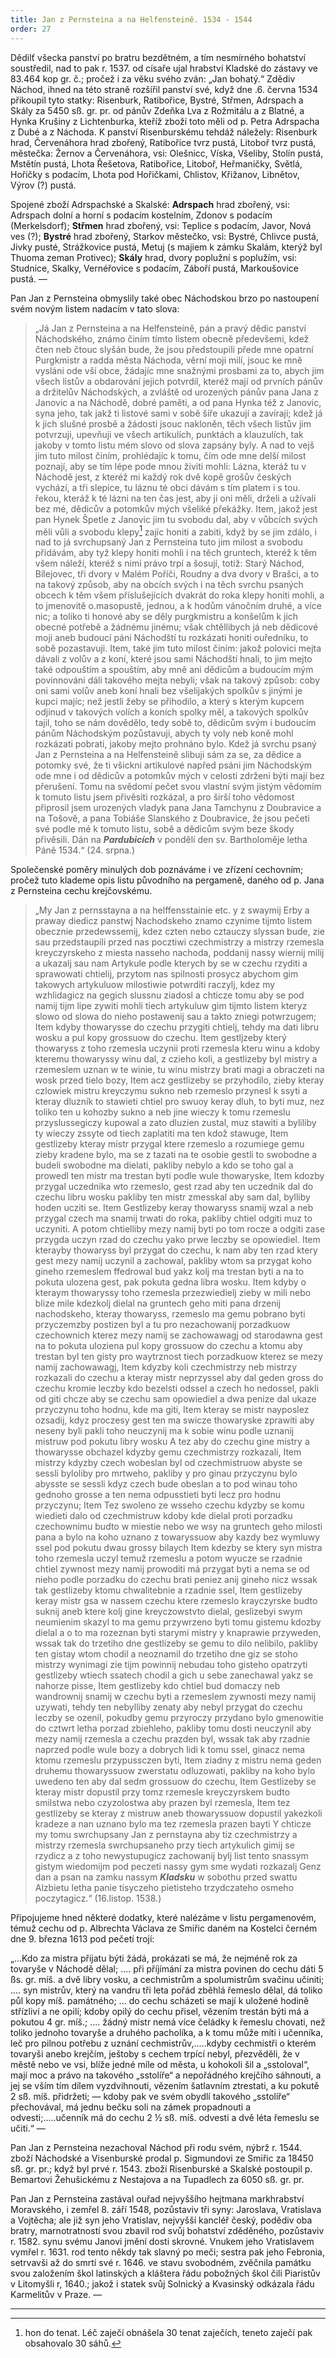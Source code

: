 ```yaml
---
title: Jan z Pernsteina a na Helfensteině. 1534 - 1544
order: 27
---
```

Dědilť všecka panství po bratru bezdětném, a tím nesmírného bohatství soustředil, nad to pak r. 1537. od císaře ujal hrabství Kladské do zástavy ve 83.464 kop gr. č.; pročež i za věku svého zván: „Jan bohatý.“ Zdědiv Náchod, ihned na této straně rozšířil panství své, když dne .6. června 1534 přikoupil tyto statky: Risenburk, Ratibořice, Bystré, Střmen, Adrspach a Skály za 5450 sß. gr. pr. od pánův Zdeňka Lva z Rožmitálu a z Blatné, a Hynka Krušiny z Lichtenburka, kteříž zboží toto měli od p. Petra Adrspacha z Dubé a z Náchoda. K panství Risenburskému tehdáž náležely: Risenburk hrad, Červenáhora hrad zbořený, Ratibořice tvrz pustá, Litoboř tvrz pustá, městečka: Žernov a Červenáhora, vsi: Olešnicc, Víska, Všeliby, Stolín pustá, Mstětín pustá, Lhota Řešetova, Ratibořice, Litoboř, Heřmaničky, Světlá, Hořičky s podacím, Lhota pod Hořičkami, Chlistov, Křižanov, Libnětov, Výrov (?) pustá.

Spojené zboží Adrspachské a Skalské: **Adrspach** hrad zbořený, vsi: Adrspach dolní a horní s podacím kostelním, Zdonov s podacím (Merkelsdorf); **Střmen** hrad zbořený, vsi: Teplice s podacím, Javor, Nová ves (?); **Bystré** hrad zbořený, Starkov městečko, vsi: Bystré, Chlivce pustá, Jivky pusté, Strážkovice pustá, Metuj (s majiem k zámku Skalám, kterýž byl Thuoma zeman Protivec); **Skály** hrad, dvory poplužní s poplužím, vsi: Studnice, Skalky, Vernéřovice s podacím, Záboří pustá, Markoušovice pustá. —

Pan Jan z Pernsteina obmyslily také obec Náchodskou brzo po nastoupení svém novým listem nadacím v tato slova:

> „Já Jan z Pernsteina a na Helfensteině, pán a pravý dědic panství Náchodského, známo činím tímto listem obecně předevšemi, kdež čten neb čtouc slyšán bude, že jsou předstoupili přede mne opatrní Purgkmistr a radda města Náchoda, věrní moji milí, jsouc ke mně vysláni ode vší obce, žádajíc mne snažnými prosbami za to, abych jim všech listův a obdarování jejich potvrdil, kteréž mají od prvních pánův a držitelův Náchodských, a zvláště od urozených pánův pana Jana z Janovic a na Náchodě, dobré paměti, a od pana Hynka též z Janovic, syna jeho, tak jakž ti listové sami v sobě šíře ukazují a zavírají; kdež já k jich slušné prosbě a žádosti jsouc nakloněn, těch všech listův jim potvrzuji, upevňuji ve všech artikulích, punktách a klauzulích, tak jakoby v tomto listu mém slovo od slova zapsány byly. A nad to vejš jim tuto milost činím, prohlédajíc k tomu, čím ode mne delší milost poznají, aby se tím lépe pode mnou živiti mohli: Lázna, kteráž tu v Náchodě jest, z kteréž mi každý rok dvě kopě grošův českých vychází, a tři slepice, tu láznu té obci dávám s tím platem i s tou. řekou, kteráž k té lázni na ten čas jest, aby ji oni měli, drželi a užívali bez mé, dědicův a potomkův mých všeliké překážky. Item, jakož jest pan Hynek Špetle z Janovic jim tu svobodu dal, aby v vůbcích svých měli vůli a svobodu klepy[^52] zajíc honiti a zabiti, když by se jim zdálo, i nad to já svrchupsaný Jan z Pernsteina tuto jim milost a svobodu přidávám, aby tyž klepy honiti mohli i na těch gruntech, kteréž k těm všem náleží, kteréž s nimi právo trpí a šosují, totiž: Starý Náchod, Bílejovec, tři dvory v Malém Poříči, Roudny a dva dvory v Brašci, a to na takový způsob, aby na obcích svých i na těch svrchu psaných obcech k těm všem příslušejících dvakrát do roka klepy honiti mohli, a to jmenovitě o.masopustě, jednou, a k hodům vánočním druhé, a více nic; a toliko ti honové aby se děly purgkmistru a konšelům k jich obecné potřebě a žádnému jinému; však chtěllibych já neb dědicové moji aneb budoucí páni Náchodští tu rozkázati honiti ouředníku, to sobě pozastavuji. Item, také jim tuto milost činím: jakož polovici mejta dávali z volův a z koní, které jsou sami Náchodští hnali, to jim mejto také odpouštím a spouštím, aby mně ani dědicům a budoucím mým povinnováni dáli takového mejta nebyli; však na takový způsob: coby oni sami volův aneb koní hnali bez všelijakých spolkův s jinými je kupci majíc; než jestli žeby se přihodilo, a který s kterým kupcem odjinud v takových volích a koních spolky měl, a takových spolkův tajil, toho se nám dovědělo, tedy sobě to, dědicům svým i budoucím pánům Náchodským pozůstavuji, abych ty voly neb koně mohl rozkázati pobrati, jakoby mejto prohnáno bylo. Kdež já svrchu psaný Jan z Pernsteina a na Helfensteině slibuji sám za se, za dědice a potomky své, že ti všickni artikulové napřed psáni jim Náchodským ode mne i od dědicův a potomkův mých v celosti zdrženi býti mají bez přerušení. Tomu na svědomí pečet svou vlastní svým jistým vědomím k tomuto listu jsem přivěsiti rozkázal, a pro širší toho vědomost připrosil jsem urozených vladyk pana Jana Tamchynu z Doubravice a na Tošově, a pana Tobiáše Slanského z Doubravice, že jsou pečeti své podle mé k tomuto listu, sobě a dědicům svým beze škody přivěsili. Dán na ***Pardubicích*** v pondělí den sv. Bartholoměje letha Páně 1534.“ (24. srpna.)

Společenské poměry minulých dob poznáváme i ve zřízení cechovním; pročež tuto klademe opis listu původního na pergameně, daného od p. Jana z Pernsteina cechu krejčovskému.

> „My Jan z pernsstayna a na helffensstainie etc. y z swaymij Erby a praway diedicz panstwj Nachodskeho znamo czynime tijmto listem obecznie przedewssemij, kdez czten nebo cztauczy slyssan bude, zie sau przedstaupili przed nas pocztiwi czechmistrzy a mistrzy rzemesla kreyczyrskeho z miesta nasseho nachoda, poddanij nassy wiernij milij a ukazalj sau nam Artykule podle kterych by se w czechu rzyditi a sprawowati chtielij, przytom nas spilnosti prosycz abychom gim takowych artykuluow milostiwie potwrditi raczylj, kdez my wzhlidagicz na gegich slussnu ziadosl a chticze tomu aby se pod namij tijm lipe zywiti mohli tiech artykuluw gim tijmto listem kteryz slowo od slowa do nieho postawenij sau a takto zniegi potwrzugem; Item kdyby thowarysse do czechu przygiti chtielj, tehdy ma dati libru wosku a pul kopy grossuow do czechu. Item gestljzeby který thowaryss z toho rzemesla uczynii proti rzemesla kteru winu a kdoby kteremu thowaryssy winu dal, z czieho koli, a gestlizeby byl mistry a rzemeslem uznan w te winie, tu winu mistrzy brati magi a obraczeti na wosk przed tielo bozy, Item acz gestlizeby se przyhodilo, zieby kteray czlowiek mistru kreyczymu sukno neb rzemeslo przynesl k ssyti a kteray dluzník to stawieti chtiel pro swuoy keray dluh, to byti muz, nez toliko ten u kohozby sukno a neb jine wieczy k tomu rzemeslu przyslussegiczy kupowal a zato dluzien zustal, muz stawiti a byliliby ty wieczy zssyte od tiech zaplatiti ma ten kdož stawuge, Item gestlizeby kteray mistr przygal ktere rzemeslo a rozumiege gemu zieby kradene bylo, ma se z tazati na te osobie gestli to swobodne a budeli swobodne ma dielati, pakliby nebylo a kdo se toho gal a prowedl ten mistr ma trestan byti podle wule thowaryske, Item kdozby przygal uczednika wto rzemeslo, gest rzad aby ten uczednik dal do czechu libru wosku pakliby ten mistr zmesskal aby sam dal, bylliby hoden ucziti se. Item Gestlizeby keray thowaryss snamij wzal a neb przygal czech ma snamij trwati do roka, pakliby chtiel odgiti muz to uczyniti. A potom chtielliby mezy namij byti po tom rocze a odgiti zase przygda uczyn rzad do czechu yako prwe leczby se opowiediel. Item kterayby thowaryss byl przygat do czechu, k nam aby ten rzad ktery gest mezy namij uczynil a zachowal, pakliby wtom sa przygat koho gineho rzemeslem ffedrowal bud yakz kolj ma trestan byti a na to pokuta ulozena gest, pak pokuta gedna libra wosku. Item kdyby o kteraym thowaryssy toho rzemesla przezwiedielj zieby w mili nebo blize mile kdezkolj dielal na gruntech geho miti pana drzenij nachodskeho, kteray thowaryss, rzemeslo ma gemu pobrano byti przyczemzby postizen byl a tu pro nezachowanij porzadkuow czechownich kterez mezy namij se zachowawagj od starodawna gest na to pokuta uloziena pul kopy grossuow do czechu a ktomu aby trestan byl ten gisty pro waytrznost tiech porzadkuow kterez se mezy namij zachowawagj, Item kdyzby koli czechmistrzy neb mistrzy rozkazali do czechu a kteray mistr neprzyssel aby dal geden gross do czechu kromie leczby kdo bezelsti odssel a czech ho nedossel, pakli od giti chcze aby se czechu sam opowiediel a dwa penize dal ukaze przyczynu toho hodnu, kde ma giti, Item kteray se mistr nayposlez ozsadij, kdyz proczesy gest ten ma swicze thowaryske zprawiti aby neseny byli pakli toho neuczynij ma k sobie winu podle uznanij mistruw pod pokutu libry wosku A tez aby do czechu gine mistry a thowarysse obchazel kdyzby gemu czechmistrzy rozkazali, Item mistrzy kdyzby czech wobeslan byl od czechmistruow abyste se sessli byloliby pro mrtweho, pakliby y pro ginau przyczynu bylo abysste se sessli kdyz czech bude obeslan a to pod winau toho gednoho grosse a ten nema odpusstieti byti lecz pro hodnu przyczynu; Item Tez swoleno ze wsseho czechu kdyzby se komu wiedieti dalo od czechmistruw kdoby kde dielal proti porzadku czechownimu budto w miestie nebo we wsy na gruntech geho milosti pana a bylo na koho uznano z towaryssuow aby kazdy bez wymluwy ssel pod pokutu dwau grossy bilaych Item kdezby se ktery syn mistra toho rzemesla uczyl temuž rzemeslu a potom wyucze se rzadnie chtiel zywnost mezy namij prowoditi má przygat byti a nema se od nieho podle porzadku do czechu brati peniez anij gineho nicz wssak tak gestlizeby ktomu chwalitebnie a rzadnie ssel, Item gestlizeby keray mistr gsa w nassem czechu ktere rzemeslo krayczyrske budto suknij aneb ktere kolj gine kreyczowstvto dielal, geslizebyi swym neumienim skazyl to ma gemu przywrzeno byti tomu gistemu kdozby dielal a o to ma rozeznan byti starymi mistry y knaprawie przyweden, wssak tak do trzetiho dne gestlizeby se gemu to dilo nelibilo, pakliby ten gistay wtom chodil a neoznamil do trzetiho dne giz se stoho mistrzy wynimagi zie tijm powinnij nebudau toho gisteho opatrzyti gestlizeby wtiech ssatech chodil a gich u sebe zanechawal yakz se nahorze pisse, Item gestlizeby kdo chtiel bud domaczy neb wandrownij snamij w czechu byti a rzemeslem zywnosti mezy namij uzywati, tehdy ten nebylliby zenaty aby nebyl przygat do czechu leczby se ozenil, pokudby gemu przyroczy przydano bylo gmenowitie do cztwrt letha porzad zbiehleho, pakliby tomu dosti neuczynil aby mezy namij rzemesla a czechu prazden byl, wssak tak aby rzadnie naprzed podle wule bozy a dobrych lidi k tomu ssel, ginacz nema ktomu rzemeslu przypussczen byti, Item ziadny z mistru nema geden druhemu thowaryssuow zwerstatu odluzowati, pakliby na koho bylo uwedeno ten aby dal sedm grossuow do czechu, Item Gestlizeby se kteray mistr dopustil przy tomz rzemesle kreyczyrskem budto smilstwa nebo czyzolostwa aby prazen byl rzemesla, Item tez gestlizeby se kteray z mistruw aneb thowaryssuow dopustil yakezkoli kradeze a nan uznano bylo ma tez rzemesla prazen bayti Y chticze my tomu swrchupsany Jan z pernstayna aby tiz czechmistrzy a mistrzy rzemesla swrchupsaneho przy tiech artykulich gimij se rzydicz a z toho newystupugicz zachowanij bylj list tento snassym gistym wiedomijm pod peczeti nassy gym sme wydati rozkazalj Genz dan a psan na zamku nassym ***Kladsku*** w sobothu przed swattu Alzbietu letha panie tisyczeho pietisteho trzydczateho osmeho poczytagicz.“   (16.listop. 1538.)

Připojujeme hned některé dodatky, které nalézáme v listu pergamenovém, témuž cechu od p. Albrechta Václava ze Smiřic daném na Kostelci černém dne 9. března 1613 pod pečetí trojí:

„...Kdo za mistra přijatu býti žádá, prokázati se má, že nejméně rok za tovaryše v Náchodě dělal; .... při příjímání za mistra povinen do cechu dáti 5 ßs. gr. míš. a dvě libry vosku, a cechmistrům a spolumistrům svačinu učiniti; .... syn mistrův, který na vandru tři leta pořád zběhlá řemeslo dělal, dá toliko půl kopy míš. památného; ... do cechu scházeti se mají k uložené hodině střízliví a ne opilí; kdoby opilý do cechu přisel, vězením trestán býti má a pokutou 4 gr. míš.; .... žádný mistr nemá více čeládky k řemeslu chovati, než toliko jednoho tovaryše a druhého pacholíka, a k tomu může míti i učenníka, leč pro pilnou potřebu z uznání cechmistrův,..…kdyby cechmistři o kterém tovaryši anebo krejčím, ještoby s cechem trpící nebyl, přezvěděli, že v městě nebo ve vsi, blíže jedné míle od města, u kohokoli šil a „sstoloval“, mají moc a právo na takového „sstolíře“ a nepořádného krejčího sáhnouti, a jej se vším tím dílem vyzdvihnouti, vězením šatlavním ztrestati, a ku pokutě 2 sß. míš. přidržeti; — kdoby pak ve svém obydlí takového „sstolíře“ přechovával, má jednu bečku soli na zámek propadnouti a odvesti;…..učenník má do cechu 2 ½ sß. míš. odvesti a dvě léta řemeslu se učiti.“ —

Pan Jan z Pernsteina nezachoval Náchod při rodu svém, nýbrž r. 1544. zboží Náchodské a Visenburské prodal p. Sigmundovi ze Smiřic za 18450 sß. gr. pr.; když byl prvé r. 1543. zboží Risenburské a Skalské postoupil p. Bemartovi Žehušickému z Nestajova a na Tupadlech za 6050 sß. gr. pr.

Pan Jan z Pernsteina zastával ouřad nejvyššího hejtmana markhrabství Moravského, i zemřel 8. září 1548, pozůstaviv tři syny: Jaroslava, Vratislava a Vojtěcha; ale již syn jeho Vratislav, nejvyšší kancléř český, podědiv oba bratry, marnotratností svou zbavil rod svůj bohatství zděděného, pozůstaviv r. 1582. synu svému Janovi jmění dosti skrovné. Vnukem jeho Vratislavem vymřel r. 1631. rod tento někdy tak slavný po meči; sestra pak jeho Febronia, setrvavši až do smrtí své r. 1646. ve stavu svobodném, zvěčnila památku svou založením škol latinských a kláštera řádu pobožných škol čili Piaristův v Litomyšli r, 1640.; jakož i statek svůj Solnický a Kvasinský odkázala řádu Karmelitův v Praze. —

------------------

[^52]: hon do tenat. Léč zaječí obnášela 30 tenat zaječích, teneto zaječí pak obsahovalo 30 sáhů.

